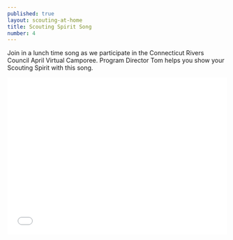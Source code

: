 ```yaml
---
published: true
layout: scouting-at-home
title: Scouting Spirit Song
number: 4
---
```


Join in a lunch time song as we participate in the Connecticut Rivers Council April Virtual Camporee. Program Director Tom helps you show your Scouting Spirit with this song.

<iframe style="max-width: 640px; width: 100%; height: 360px; border: none;" src="//www.youtube-nocookie.com/embed/o6fqPg3JSrk" allowfullscreen></iframe>
